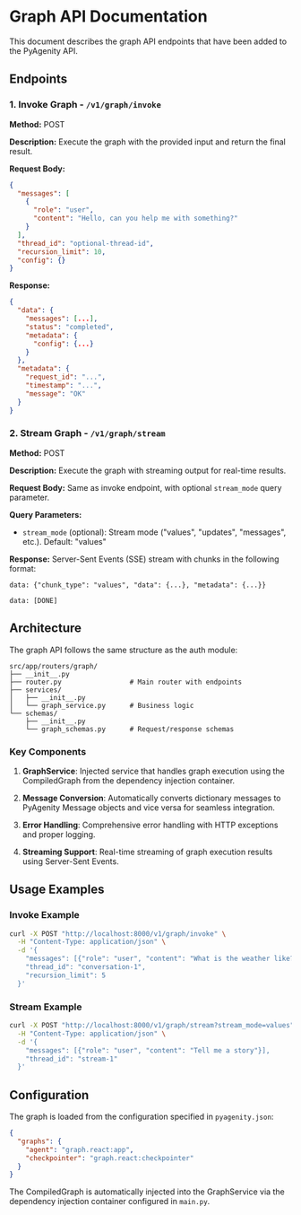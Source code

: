 # Graph API Documentation

This document describes the graph API endpoints that have been added to the PyAgenity API.

## Endpoints

### 1. Invoke Graph - `/v1/graph/invoke`

**Method:** POST

**Description:** Execute the graph with the provided input and return the final result.

**Request Body:**
```json
{
  "messages": [
    {
      "role": "user",
      "content": "Hello, can you help me with something?"
    }
  ],
  "thread_id": "optional-thread-id",
  "recursion_limit": 10,
  "config": {}
}
```

**Response:**
```json
{
  "data": {
    "messages": [...],
    "status": "completed",
    "metadata": {
      "config": {...}
    }
  },
  "metadata": {
    "request_id": "...",
    "timestamp": "...",
    "message": "OK"
  }
}
```

### 2. Stream Graph - `/v1/graph/stream`

**Method:** POST

**Description:** Execute the graph with streaming output for real-time results.

**Request Body:**
Same as invoke endpoint, with optional `stream_mode` query parameter.

**Query Parameters:**
- `stream_mode` (optional): Stream mode ("values", "updates", "messages", etc.). Default: "values"

**Response:**
Server-Sent Events (SSE) stream with chunks in the following format:
```
data: {"chunk_type": "values", "data": {...}, "metadata": {...}}

data: [DONE]
```

## Architecture

The graph API follows the same structure as the auth module:

```
src/app/routers/graph/
├── __init__.py
├── router.py                 # Main router with endpoints
├── services/
│   ├── __init__.py
│   └── graph_service.py      # Business logic
└── schemas/
    ├── __init__.py
    └── graph_schemas.py      # Request/response schemas
```

### Key Components

1. **GraphService**: Injected service that handles graph execution using the CompiledGraph from the dependency injection container.

2. **Message Conversion**: Automatically converts dictionary messages to PyAgenity Message objects and vice versa for seamless integration.

3. **Error Handling**: Comprehensive error handling with HTTP exceptions and proper logging.

4. **Streaming Support**: Real-time streaming of graph execution results using Server-Sent Events.

## Usage Examples

### Invoke Example
```bash
curl -X POST "http://localhost:8000/v1/graph/invoke" \
  -H "Content-Type: application/json" \
  -d '{
    "messages": [{"role": "user", "content": "What is the weather like?"}],
    "thread_id": "conversation-1",
    "recursion_limit": 5
  }'
```

### Stream Example
```bash
curl -X POST "http://localhost:8000/v1/graph/stream?stream_mode=values" \
  -H "Content-Type: application/json" \
  -d '{
    "messages": [{"role": "user", "content": "Tell me a story"}],
    "thread_id": "stream-1"
  }'
```

## Configuration

The graph is loaded from the configuration specified in `pyagenity.json`:

```json
{
  "graphs": {
    "agent": "graph.react:app",
    "checkpointer": "graph.react:checkpointer"
  }
}
```

The CompiledGraph is automatically injected into the GraphService via the dependency injection container configured in `main.py`.
